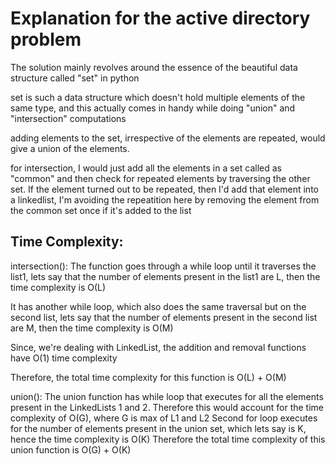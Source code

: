 # Explanation for the active directory problem

The solution mainly revolves around the essence of the beautiful data structure called "set" in python

set is such a data structure which doesn't hold multiple elements of the same type, and this actually comes in handy while doing "union" and "intersection" computations

adding elements to the set, irrespective of the elements are repeated, would give a union of the elements. 

for intersection, I would just add all the elements in a set called as "common" and then check for repeated elements by traversing the other set. 
If the element turned out to be repeated, then I'd add that element into a linkedlist, I'm avoiding the repeatition here by removing the element from the common set once if it's added to the list

## Time Complexity:

intersection():
The function goes through a while loop until it traverses the list1, lets say that the number of elements present in the list1 are L, then the time complexity is O(L)

It has another while loop, which also does the same traversal but on the second list, lets say that the number of elements present in the second list are M, then the time complexity is O(M)

Since, we're dealing with LinkedList, the addition and removal functions have O(1) time complexity 

Therefore, the total time complexity for this function is 
O(L) + O(M)

union():
The union function has while loop that executes for all the elements present in the LinkedLists 1 and 2. 
Therefore this would account for the time complexity of 
O(G), where G is max of L1 and L2 
Second for loop executes for the number of elements present in the union set, which lets say is K, hence the time complexity is O(K)
Therefore the total time complexity of this union function is O(G) + O(K)